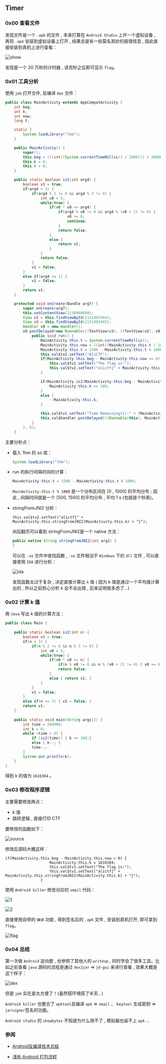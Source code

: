 ## Timer

### 0x00 查看文件

发现文件是一个 `.apk` 的文件 , 本来打算在 `Android Studio` 上开一个虚拟设备 , 再将 `.apk` 安装到虚拟设备上打开 , 结果总是有一些莫名其妙的报错信息 , 因此直接安装到真机上进行查看：

![show](image/show.jpg)

发现是一个 20 万秒的计时器 , 读完秒之后即可显示 `flag`。



### 0x01 工具分析

使用 `jeb` 打开文件, 反编译 `dex` 文件：

```java
public class MainActivity extends AppCompatActivity {
    int beg;
    int k;
    int now;
    long t;

    static {
        System.loadLibrary("lhm");
    }

    public MainActivity() {
        super();
        this.beg = (((int)(System.currentTimeMillis() / 1000))) + 200000;
        this.k = 0;
        this.t = 0;
    }

    public static boolean is2(int arg4) {
        boolean v1 = true;
        if(arg4 > 3) {
            if(arg4 % 2 != 0 && arg4 % 3 != 0) {
                int v0 = 5;
                while(true) {
                    if(v0 * v0 <= arg4) {
                        if(arg4 % v0 != 0 && arg4 % (v0 + 2) != 0) {
                            v0 += 6;
                            continue;
                        }
                        return false;
                    }
                    else {
                        return v1;
                    }
                }
                return false;
            }
            v1 = false;
        }
        else if(arg4 <= 1) {
            v1 = false;
        }
        return v1;
    }

    protected void onCreate(Bundle arg7) {
        super.onCreate(arg7);
        this.setContentView(2130968600);
        View v2 = this.findViewById(2131492944);
        View v3 = this.findViewById(2131492945);
        Handler v0 = new Handler();
        v0.postDelayed(new Runnable(((TextView)v3), ((TextView)v2), v0) {
            public void run() {
                MainActivity.this.t = System.currentTimeMillis();
                MainActivity.this.now = ((int)(MainActivity.this.t / 1000));
                MainActivity.this.t = 1500 - MainActivity.this.t % 1000;
                this.val$tv2.setText("AliCTF");
                if(MainActivity.this.beg - MainActivity.this.now <= 0) {
                    this.val$tv1.setText("The flag is:");
                    this.val$tv2.setText("alictf{" + MainActivity.this.stringFromJNI2(MainActivity.this.k) + "}");
                }

                if(MainActivity.is2(MainActivity.this.beg - MainActivity.this.now)) {
                    MainActivity.this.k += 100;
                }
                else {
                    --MainActivity.this.k;
                }

                this.val$tv1.setText("Time Remaining(s):" + (MainActivity.this.beg - MainActivity.this.now));
                this.val$handler.postDelayed(((Runnable)this), MainActivity.this.t);
            }
        }, 0);
    }
```

主要分析点：

- 载入 1hm 的 so 库：

  ```java
  System.loadLibrary("lhm");   
  ```

- run 的执行间隔时间的计算：

  ```java
  MainActivity.this.t = 1500 - MainActivity.this.t % 1000;
  ```

  `MainActivity.this.t % 1000` 是一个分布区间在 [0 , 1000] 的平均分布 ; 因此 , 间隔时间就是一个 [500, 1500] 的平均分布 , 平均 1 s (也就是个秒表)。 

- stringFromJNI2 分析：

  ```
  this.val$tv2.setText("alictf{" + MainActivity.this.stringFromJNI2(MainActivity.this.k) + "}");
  ```

  向后翻页可以看到 stringFromJNI2是一个 native 方法：

  ```java
  public native String stringFromJNI2(int arg1) {
  }
  ```
  可以在 `.so` 文件中查找函数 ,  `.so` 文件相当于 `Windows` 下的 `dll` 文件 , 可以直接使用 `IDA` 进行分析：

  ![ida](image/ida.jpg)

  发现函数太过于复杂 , 决定直接计算出 `k`  值 ( 因为 k 值是通过一个平均值计算出的 , 所以之前担心分析 k 会不会出错 , 后来证明我多虑了...)

### 0x02 计算 k 值

用 `Java` 写出 k 值的计算方法：

```java
public class Main {
 
    public static boolean is2(int n) {
        boolean v1 = true;
        if(n > 3) {
            if(n % 2 != 0 && n % 3 != 0) {
                int v0 = 5;
                while(true) {
                    if(v0 * v0 <= n) {
                        if(n % v0 != 0 && n % (v0 + 2) != 0) { v0 += 6; continue; }
                        return false;
                    }
                    else { return v1; }
                }
            }
            v1 = false;
        }
        else if(n <= 1) { v1 = false; }
        return v1;
    }
 
    public static void main(String args[]) {
        int time = 200000;
        int k = 0;
        while (time > 0) {
            if (is2(time)) { k += 100;}
            else { k--; }
            time--;
        }
        System.out.println(k);
    }
}
```

得到 k 的值为 `1616384` 。



### 0x03 修改程序逻辑

主要需要修改两点：

-  k 值
- 跳转逻辑 , 直接打印 CTF

要修改的函数如下：

![source](image/source.jpg)

修改后源码大概这样：

```
if(MainActivity.this.beg - MainActivity.this.now > 0) {
                    MainActivity.this.k = 1616384;
                    this.val$tv1.setText("The flag is:");
                    this.val$tv2.setText("alictf{" + MainActivity.this.stringFromJNI2(MainActivity.this.k) + "}");
                }
```

使用 `Android killer` 修改对应的 `smail` 代码：

![1](image/1.jpg)

![2](image/2.jpg)

直接使用自带的 `编译` 功能 , 得到签名后的 `.apk` 文件 , 安装到真机打开, 即可拿到 `flag`。

 ![flag](image/flag.jpg)

### 0x04 总结

第一次做 `Android` 逆向题 , 也参照了其他人的 `writeup` , 同时学会了很多工具。比如之前查看 `java` 源码的流程是通过 `dex2jar` => `jd-gui` 来进行查看 , 效果大概是这个样子：

![dex](image/dex.jpg)

但是 `jeb` 实在是太方便了！(虽然搭环境搭了半天...)

`Android killer` 也整合了 `apktool`反编译 `apk` => `smail` 、  `keytool` 生成密钥 => `jarsigner`签名的功能。

`Android studio` 的 `showbytes` 不知道为什么用不了 , 模拟器也装不上 `apk` ...



### 参阅

- [Android反编译技术总结](<https://unclechen.github.io/2016/09/07/Android%E5%8F%8D%E7%BC%96%E8%AF%91%E6%8A%80%E6%9C%AF%E6%80%BB%E7%BB%93/>)

- [浅析 Android 打包流程](<https://mp.weixin.qq.com/s?__biz=MzI0NjIzNDkwOA==&mid=2247483789&idx=1&sn=6aed8c7907d5bd9c8a5e7f2c2dcdac2e&scene=1&srcid=0831CCuRJsbJNuz1WxU6uUsI#wechat_redirect>)

  
